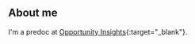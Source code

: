 ## About me

I'm a predoc at [Opportunity Insights](https://opportunityinsights.org/){:target="_blank"}.
